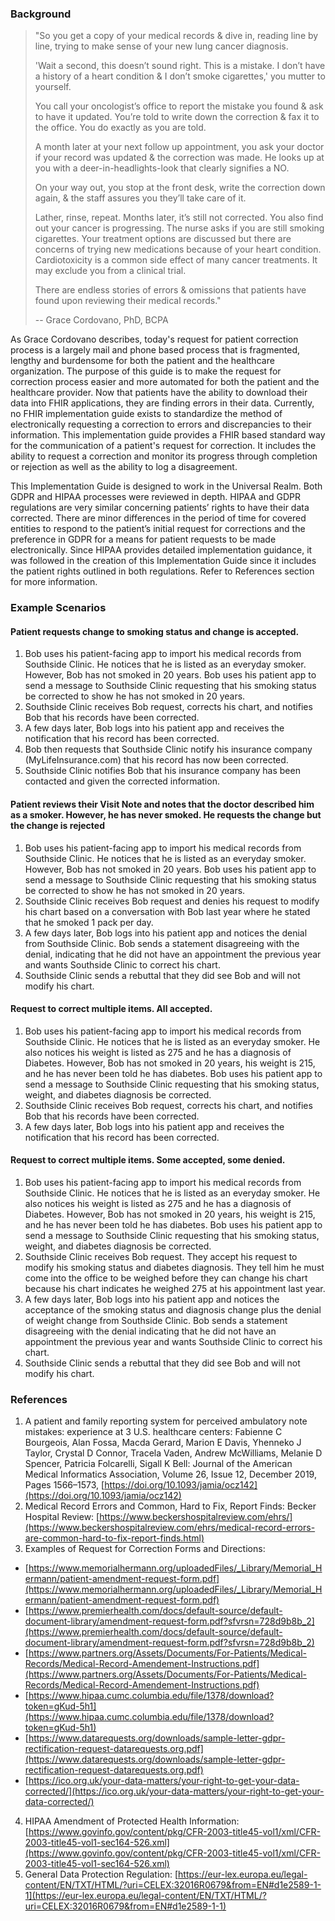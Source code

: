 ### Background

> "So you get a copy of your medical records & dive in, reading line by line, trying to make sense of your new lung cancer diagnosis.
>
> 'Wait a second, this doesn’t sound right. This is a mistake. I don’t have a history of a heart condition & I don’t smoke cigarettes,' you mutter to yourself.
>
> You call your oncologist’s office to report the mistake you found & ask to have it updated. You’re told to write down the correction & fax it to the office. You do exactly as you are told.
>
> A month later at your next follow up appointment, you ask your doctor if your record was updated & the correction was made. He looks up at you with a deer-in-headlights-look that clearly signifies a NO.
>
> On your way out, you stop at the front desk, write the correction down again, & the staff assures you they’ll take care of it.
>
> Lather, rinse, repeat. Months later, it’s still not corrected. You also find out your cancer is progressing. The nurse asks if you are still smoking cigarettes. 
> Your treatment options are discussed but there are concerns of trying new medications because of your heart condition. Cardiotoxicity is a common side effect of many cancer treatments. 
> It may exclude you from a clinical trial.
>
> There are endless stories of errors & omissions that patients have found upon reviewing their medical records."
>
> -- Grace Cordovano, PhD, BCPA


As Grace Cordovano describes, today's request for patient correction process is a largely mail and phone based process that is fragmented, lengthy and burdensome for both the patient and the healthcare organization.  The purpose of this guide is to make the request for correction process easier and more automated for both the patient and the healthcare
provider. Now that patients have the ability to download their data into FHIR applications, they are finding errors in their data. Currently, no FHIR implementation guide exists to standardize the method of electronically requesting a
correction to errors and discrepancies to their information. This implementation guide provides a FHIR based standard
way for the communication of a patient's request for correction.  It includes the ability to request a correction and monitor its progress through completion or rejection as well as the ability to log a disagreement. 
 
This Implementation Guide is designed to work in the Universal Realm.  Both GDPR and HIPAA processes were reviewed in depth.   HIPAA and GDPR regulations are very similar concerning patients’ rights to have their data corrected. There are minor differences in the period of time for covered entities to respond to the patient’s initial request for corrections and the preference in GDPR for a means for patient requests to be made electronically. Since HIPAA provides detailed implementation guidance, it was followed in the creation of this Implementation Guide since it includes the patient rights outlined in both regulations. Refer to References section for more information.

### Example Scenarios

#### Patient requests change to smoking status and change is accepted.

1. Bob uses his patient-facing app to import his medical records from Southside Clinic. He notices that he is listed as an everyday smoker. However, Bob has not smoked in 20 years. Bob uses his patient app to send a message to Southside Clinic requesting that his smoking status be corrected to show he has not smoked in 20 years. 
2. Southside Clinic receives Bob request, corrects his chart, and notifies Bob that his records have been corrected.
3. A few days later, Bob logs into his patient app and receives the notification that his record has been corrected. 
4. Bob then requests that Southside Clinic notify his insurance company (MyLifeInsurance.com) that his record has now been corrected. 
5. Southside Clinic notifies Bob that his insurance company has been contacted and given the corrected information. 

#### Patient reviews their Visit Note and notes that the doctor described him as a smoker.  However, he has never smoked.  He requests the change but the change is rejected

1. Bob uses his patient-facing app to import his medical records from Southside Clinic. He notices that he is listed as an everyday smoker. However, Bob has not smoked in 20 years. Bob uses his patient app to send a message to Southside Clinic requesting that his smoking status be corrected to show he has not smoked in 20 years. 
2. Southside Clinic receives Bob request and denies his request to modify his chart based on a conversation with Bob last year where he stated that he smoked 1 pack per day. 
3. A few days later, Bob logs into his patient app and notices the denial from Southside Clinic. Bob sends a statement disagreeing with the denial, indicating that he did not have an appointment the previous year and wants Southside Clinic to correct his chart. 
4. Southside Clinic sends a rebuttal that they did see Bob and will not modify his chart. 

#### Request to correct multiple items. All accepted.

1. Bob uses his patient-facing app to import his medical records from Southside Clinic. He notices that he is listed as an everyday smoker. He also notices his weight is listed as 275 and he has a diagnosis of Diabetes. However, Bob has not smoked in 20 years, his weight is 215, and he has never been told he has diabetes. Bob uses his patient app to send a message to Southside Clinic requesting that his smoking status, weight, and diabetes diagnosis be corrected.
2. Southside Clinic receives Bob request, corrects his chart, and notifies Bob that his records have been corrected.
3. A few days later, Bob logs into his patient app and receives the notification that his record has been corrected.
 
#### Request to correct multiple items. Some accepted, some denied.

1. Bob uses his patient-facing app to import his medical records from Southside Clinic. He notices that he is listed as an everyday smoker. He also notices his weight is listed as 275 and he has a diagnosis of Diabetes. However, Bob has not smoked in 20 years, his weight is 215, and he has never been told he has diabetes. Bob uses his patient app to send a message to Southside Clinic requesting that his smoking status, weight, and diabetes diagnosis be corrected.
2. Southside Clinic receives Bob request. They accept his request to modify his smoking status and diabetes diagnosis. They tell him he must come into the office to be weighed before they can change his chart because his chart indicates he weighed 275 at his appointment last year.  
3. A few days later, Bob logs into his patient app and notices the acceptance of the smoking status and diagnosis change plus the denial of weight change from Southside Clinic. Bob sends a statement disagreeing with the denial indicating that he did not have an appointment the previous year and wants Southside Clinic to correct his chart.
4. Southside Clinic sends a rebuttal that they did see Bob and will not modify his chart.

### References

1. A patient and family reporting system for perceived ambulatory note mistakes: experience at 3 U.S. healthcare centers: Fabienne C Bourgeois, Alan Fossa, Macda Gerard, Marion E Davis, Yhenneko J Taylor, Crystal D Connor, Tracela Vaden, Andrew McWilliams, Melanie D Spencer, Patricia Folcarelli, Sigall K Bell: Journal of the American Medical Informatics Association, Volume 26, Issue 12, December 2019, Pages 1566–1573, [https://doi.org/10.1093/jamia/ocz142](https://doi.org/10.1093/jamia/ocz142)
2. Medical Record Errors and Common, Hard to Fix, Report Finds: Becker Hospital Review: [https://www.beckershospitalreview.com/ehrs/](https://www.beckershospitalreview.com/ehrs/medical-record-errors-are-common-hard-to-fix-report-finds.html)
3. Examples of Request for Correction Forms and Directions:
* [https://www.memorialhermann.org/uploadedFiles/_Library/Memorial_Hermann/patient-amendment-request-form.pdf](https://www.memorialhermann.org/uploadedFiles/_Library/Memorial_Hermann/patient-amendment-request-form.pdf)
* [https://www.premierhealth.com/docs/default-source/default-document-library/amendment-request-form.pdf?sfvrsn=728d9b8b_2](https://www.premierhealth.com/docs/default-source/default-document-library/amendment-request-form.pdf?sfvrsn=728d9b8b_2)
* [https://www.partners.org/Assets/Documents/For-Patients/Medical-Records/Medical-Record-Amendement-Instructions.pdf](https://www.partners.org/Assets/Documents/For-Patients/Medical-Records/Medical-Record-Amendement-Instructions.pdf)
* [https://www.hipaa.cumc.columbia.edu/file/1378/download?token=gKud-5h1](https://www.hipaa.cumc.columbia.edu/file/1378/download?token=gKud-5h1)
* [https://www.datarequests.org/downloads/sample-letter-gdpr-rectification-request-datarequests.org.pdf](https://www.datarequests.org/downloads/sample-letter-gdpr-rectification-request-datarequests.org.pdf)
* [https://ico.org.uk/your-data-matters/your-right-to-get-your-data-corrected/](https://ico.org.uk/your-data-matters/your-right-to-get-your-data-corrected/)
4. HIPAA Amendment of Protected Health Information: [https://www.govinfo.gov/content/pkg/CFR-2003-title45-vol1/xml/CFR-2003-title45-vol1-sec164-526.xml](https://www.govinfo.gov/content/pkg/CFR-2003-title45-vol1/xml/CFR-2003-title45-vol1-sec164-526.xml)
5. General Data Protection Regulation: [https://eur-lex.europa.eu/legal-content/EN/TXT/HTML/?uri=CELEX:32016R0679&from=EN#d1e2589-1-1](https://eur-lex.europa.eu/legal-content/EN/TXT/HTML/?uri=CELEX:32016R0679&from=EN#d1e2589-1-1)
